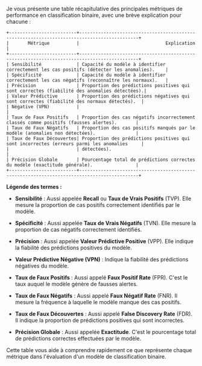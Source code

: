 Je vous présente une table récapitulative des principales métriques de performance en classification binaire, avec une brève explication pour chacune :

```
+-------------------------+--------------------------------------------------------------------------------------------+
|       Métrique          |                                Explication                                                 |
+-------------------------+--------------------------------------------------------------------------------------------+
| Sensibilité             | Capacité du modèle à identifier correctement les cas positifs (détecter les anomalies).    |
| Spécificité             | Capacité du modèle à identifier correctement les cas négatifs (reconnaître les normaux).   |
| Précision               | Proportion des prédictions positives qui sont correctes (fiabilité des anomalies détectées).|
| Valeur Prédictive       | Proportion des prédictions négatives qui sont correctes (fiabilité des normaux détectés).  |
| Négative (VPN)          |                                                                                            |
| Taux de Faux Positifs   | Proportion des cas négatifs incorrectement classés comme positifs (fausses alertes).       |
| Taux de Faux Négatifs   | Proportion des cas positifs manqués par le modèle (anomalies non détectées).               |
| Taux de Faux Découvertes| Proportion des prédictions positives qui sont incorrectes (erreurs parmi les anomalies     |
|                         | détectées).                                                                                |
| Précision Globale       | Pourcentage total de prédictions correctes du modèle (exactitude générale).                |
+-------------------------+--------------------------------------------------------------------------------------------+
```

**Légende des termes :**

- **Sensibilité** : Aussi appelée **Recall** ou **Taux de Vrais Positifs** (TVP). Elle mesure la proportion de cas positifs correctement identifiés par le modèle.

- **Spécificité** : Aussi appelée **Taux de Vrais Négatifs** (TVN). Elle mesure la proportion de cas négatifs correctement identifiés.

- **Précision** : Aussi appelée **Valeur Prédictive Positive** (VPP). Elle indique la fiabilité des prédictions positives du modèle.

- **Valeur Prédictive Négative (VPN)** : Indique la fiabilité des prédictions négatives du modèle.

- **Taux de Faux Positifs** : Aussi appelé **Faux Positif Rate** (FPR). C'est le taux auquel le modèle génère de fausses alertes.

- **Taux de Faux Négatifs** : Aussi appelé **Faux Négatif Rate** (FNR). Il mesure la fréquence à laquelle le modèle manque des cas positifs.

- **Taux de Faux Découvertes** : Aussi appelé **False Discovery Rate** (FDR). Il indique la proportion de prédictions positives qui sont incorrectes.

- **Précision Globale** : Aussi appelée **Exactitude**. C'est le pourcentage total de prédictions correctes effectuées par le modèle.

Cette table vous aide à comprendre rapidement ce que représente chaque métrique dans l'évaluation d'un modèle de classification binaire.
